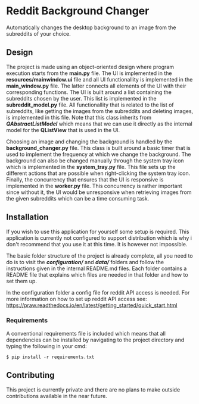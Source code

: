 # Reddit Background Changer
Automatically changes the desktop background to an image from the subreddits of your choice.


## Design
The project is made using an object-oriented design where program execution starts from the **main.py** file. The UI is implemented
in the **resources/mainwindow.ui** file and all UI functionallity is implemented in the **main_window.py** file. The latter connects
all elements of the UI with their corresponding functions. The UI is built around a list containing the subreddits chosen by the user.
This list is implemented in the **subreddit_model.py** file. All functionallity that is related to the list of subreddits, like
getting the images from the subreddits and deleting images, is implemented in this file. Note that this class inherits from
***QAbstractListModel*** which means that we can use it directly as the internal model for the **QListView** that is used in the UI.

Choosing an image and changing the background is handled by the **background_changer.py** file. This class is built around a basic
timer that is used to implement the frequency at which we change the background. The background can also be changed manually through the 
system tray icon which is implemented in the **system_tray.py** file. This file sets up the different actions that are possible when
right-clicking the system tray icon. Finally, the concurrency that ensures that the UI is responsive is implemented in the **worker.py** file.
This concurrency is rather important since without it, the UI would be unresponsive when retrieving images from the given subreddits 
which can be a time consuming task.

## Installation
If you wish to use this application for yourself some setup is required. This application is currently not configured to support
distribution which is why i don't recommend that you use it at this time. It is however not impossible.

The basic folder structure of the project is already complete, all you need to do is to visit the ***configuration/*** and ***data/*** 
folders and follow the instructions given in the internal README.md files. Each folder contains a README file that explains which files are
needed in that folder and how to set them up.

In the configuration folder a config file for reddit API access is needed. 
For more information on how to set up reddit API access see: https://praw.readthedocs.io/en/latest/getting_started/quick_start.html

### Requirements
A conventional requirements file is included which means that all dependencies can be installed by navigating to the project directory and typing the following in your cmd:
```
$ pip install -r requirements.txt
```

## Contributing
This project is currently private and there are no plans to make outside contributions available in the near future.
